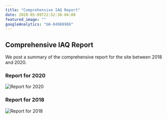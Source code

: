 ```yaml
---
title: "Comprehensive IAQ Report"
date: 2020-05-09T22:52:38-04:00
featured_image: ""
googleAnalytics: "UA-84988988"
---
```


## Comprehensive IAQ Report

We post a summary of the comprehensive report for the site between 2018 and 2020. 

### Report for 2020 
  ![Report for 2020](/img/iaq_analytical_2020.png)

### Report for 2018
  ![Report for 2018](/img/iaq_redacted_2018.png)

